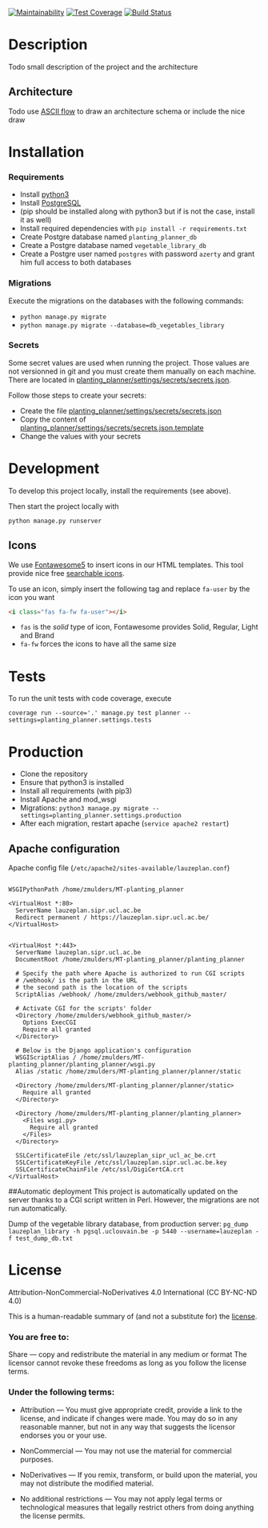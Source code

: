 [![Maintainability](https://api.codeclimate.com/v1/badges/25cf8913fbec3dfd4d1e/maintainability)](https://codeclimate.com/github/ZelieM/MT-planting_planner/maintainability)
[![Test Coverage](https://api.codeclimate.com/v1/badges/25cf8913fbec3dfd4d1e/test_coverage)](https://codeclimate.com/github/ZelieM/MT-planting_planner/test_coverage)
[![Build Status](https://travis-ci.org/ZelieM/MT-planting_planner.svg?branch=master)](https://travis-ci.org/ZelieM/MT-planting_planner)

# Description

Todo small description of the project and the architecture

## Architecture

Todo use [ASCII flow](http://asciiflow.com/) to draw an architecture schema or include the nice draw

# Installation

### Requirements
- Install [python3](https://www.python.org/)
- Install [PostgreSQL](https://www.postgresql.org)
- (pip should be installed along with python3 but if is not the case, install it as well)
- Install required dependencies with `pip install -r requirements.txt`
- Create  Postgre database named `planting_planner_db`
- Create a Postgre database named `vegetable_library_db`
- Create a Postgre user named `postgres` with password `azerty` and grant him full access to both databases

### Migrations
Execute the migrations on the databases with the following commands:
- `python manage.py migrate`
- `python manage.py migrate --database=db_vegetables_library`

### Secrets
Some secret values are used when running the project.
Those values are not versionned in git and you must create them manually on each machine.
There are located in [planting_planner/settings/secrets/secrets.json](planting_planner/settings/secrets/secrets.json).

Follow those steps to create your secrets:

- Create the file [planting_planner/settings/secrets/secrets.json](planting_planner/settings/secrets/secrets.json)
- Copy the content of [planting_planner/settings/secrets/secrets.json.template](planting_planner/settings/secrets/secrets.json.template)
- Change the values with your secrets

# Development

To develop this project locally, install the requirements (see above).

Then start the project locally with

```
python manage.py runserver
```

## Icons
We use [Fontawesome5](https://fontawesome.com) to insert icons in our HTML templates.
This tool provide nice free [searchable icons](https://fontawesome.com/icons?m=free).

To use an icon, simply insert the following tag and replace `fa-user` by the icon you want

```html
<i class="fas fa-fw fa-user"></i>
```

- `fas` is the *solid* type of icon, Fontawesome provides Solid, Regular, Light and Brand
- `fa-fw` forces the icons to have all the same size

# Tests
To run the unit tests with code coverage, execute

```
coverage run --source='.' manage.py test planner --settings=planting_planner.settings.tests
```

# Production
- Clone the repository
- Ensure that python3 is installed
- Install all requirements (with pip3)
- Install Apache and mod_wsgi
- Migrations: `python3 manage.py migrate --settings=planting_planner.settings.production`
- After each migration, restart apache (`service apache2 restart`)

## Apache configuration
Apache config file (`/etc/apache2/sites-available/lauzeplan.conf`)

````

WSGIPythonPath /home/zmulders/MT-planting_planner

<VirtualHost *:80>
  ServerName lauzeplan.sipr.ucl.ac.be
  Redirect permanent / https://lauzeplan.sipr.ucl.ac.be/
</VirtualHost>


<VirtualHost *:443>
  ServerName lauzeplan.sipr.ucl.ac.be
  DocumentRoot /home/zmulders/MT-planting_planner/planting_planner

  # Specify the path where Apache is authorized to run CGI scripts
  # /webhook/ is the path in the URL
  # the second path is the location of the scripts
  ScriptAlias /webhook/ /home/zmulders/webhook_github_master/

  # Activate CGI for the scripts' folder
  <Directory /home/zmulders/webhook_github_master/>
    Options ExecCGI
    Require all granted
  </Directory>

  # Below is the Django application's configuration
  WSGIScriptAlias / /home/zmulders/MT-planting_planner/planting_planner/wsgi.py
  Alias /static /home/zmulders/MT-planting_planner/planner/static

  <Directory /home/zmulders/MT-planting_planner/planner/static>
    Require all granted
  </Directory>

  <Directory /home/zmulders/MT-planting_planner/planting_planner>
    <Files wsgi.py>
      Require all granted
    </Files>
  </Directory>
  
  SSLCertificateFile /etc/ssl/lauzeplan_sipr_ucl_ac_be.crt
  SSLCertificateKeyFile /etc/ssl/lauzeplan.sipr.ucl.ac.be.key
  SSLCertificateChainFile /etc/ssl/DigiCertCA.crt
</VirtualHost>
````

##Automatic deployment
This project is automatically updated on the server thanks to a CGI script written in Perl.
However, the migrations are not run automatically.


Dump of the vegetable library database, from production server:
 `pg_dump lauzeplan_library -h pgsql.uclouvain.be -p 5440 --username=lauzeplan -f test_dump_db.txt`
 
 
# License
Attribution-NonCommercial-NoDerivatives 4.0 International (CC BY-NC-ND 4.0)

This is a human-readable summary of (and not a substitute for) the [license](https://creativecommons.org/licenses/by-nc-nd/4.0/legalcode).

### You are free to:

Share — copy and redistribute the material in any medium or format
The licensor cannot revoke these freedoms as long as you follow the license terms.

### Under the following terms:

- Attribution — You must give appropriate credit, provide a link to the license, and indicate if changes were made. You may do so in any reasonable manner, but not in any way that suggests the licensor endorses you or your use.

- NonCommercial — You may not use the material for commercial purposes.

- NoDerivatives — If you remix, transform, or build upon the material, you may not distribute the modified material.

- No additional restrictions — You may not apply legal terms or technological measures that legally restrict others from doing anything the license permits.




